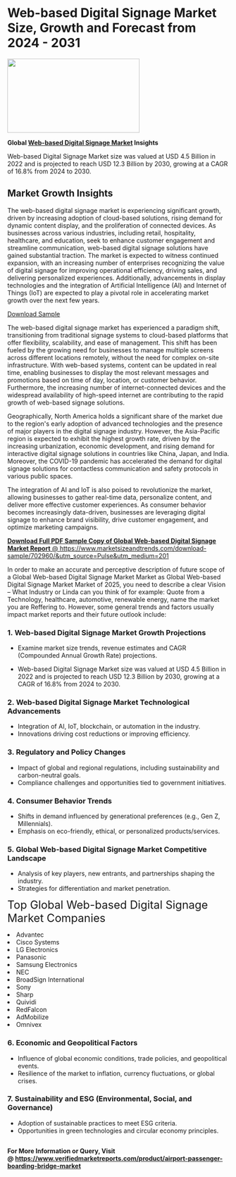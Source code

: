 <H1>Web-based Digital Signage Market Size, Growth and Forecast from 2024 - 2031</H1><img class="aligncenter size-medium wp-image-584254" src="https://thirdeyenews.in/wp-content/uploads/2024/09/Global-Market-Research-300x168.jpeg" alt="" width="300" height="168" /><p><strong>Global&nbsp;<a href="https://www.marketsizeandtrends.com/download-sample/702960/&amp;utm_source=Pulse&amp;utm_medium=201">Web-based Digital Signage Market</a> Insights</strong></p><p>Web-based Digital Signage Market size was valued at USD 4.5 Billion in 2022 and is projected to reach USD 12.3 Billion by 2030, growing at a CAGR of 16.8% from 2024 to 2030.</p><p><h2>Market Growth Insights</h2> <p>The web-based digital signage market is experiencing significant growth, driven by increasing adoption of cloud-based solutions, rising demand for dynamic content display, and the proliferation of connected devices. As businesses across various industries, including retail, hospitality, healthcare, and education, seek to enhance customer engagement and streamline communication, web-based digital signage solutions have gained substantial traction. The market is expected to witness continued expansion, with an increasing number of enterprises recognizing the value of digital signage for improving operational efficiency, driving sales, and delivering personalized experiences. Additionally, advancements in display technologies and the integration of Artificial Intelligence (AI) and Internet of Things (IoT) are expected to play a pivotal role in accelerating market growth over the next few years.</p> <p><a href="#">Download Sample</a></p> <p>The web-based digital signage market has experienced a paradigm shift, transitioning from traditional signage systems to cloud-based platforms that offer flexibility, scalability, and ease of management. This shift has been fueled by the growing need for businesses to manage multiple screens across different locations remotely, without the need for complex on-site infrastructure. With web-based systems, content can be updated in real time, enabling businesses to display the most relevant messages and promotions based on time of day, location, or customer behavior. Furthermore, the increasing number of internet-connected devices and the widespread availability of high-speed internet are contributing to the rapid growth of web-based signage solutions.</p> <p>Geographically, North America holds a significant share of the market due to the region's early adoption of advanced technologies and the presence of major players in the digital signage industry. However, the Asia-Pacific region is expected to exhibit the highest growth rate, driven by the increasing urbanization, economic development, and rising demand for interactive digital signage solutions in countries like China, Japan, and India. Moreover, the COVID-19 pandemic has accelerated the demand for digital signage solutions for contactless communication and safety protocols in various public spaces.</p> <p>The integration of AI and IoT is also poised to revolutionize the market, allowing businesses to gather real-time data, personalize content, and deliver more effective customer experiences. As consumer behavior becomes increasingly data-driven, businesses are leveraging digital signage to enhance brand visibility, drive customer engagement, and optimize marketing campaigns.</p> <p><a href="#"></p><p><span class=""><strong>Download Full PDF Sample Copy of Global Web-based Digital Signage Market Report</strong> @ <a href="https://www.marketsizeandtrends.com/download-sample/702960/&amp;utm_source=Pulse&amp;utm_medium=201" target="_blank">https://www.marketsizeandtrends.com/download-sample/702960/&amp;utm_source=Pulse&amp;utm_medium=201</a></span></p><p>In order to make an accurate and perceptive description of future scope of a Global&nbsp;Web-based Digital Signage Market Market as Global&nbsp;Web-based Digital Signage Market Market of 2025, you need to describe a clear Vision &ndash; What Industry or Linda can you think of for example: Quote from a Technology, healthcare, automotive, renewable energy, name the market you are Reffering to. However, some general trends and factors usually impact market reports and their future outlook include:</p><h3>1.&nbsp;<strong>Web-based Digital Signage Market Growth Projections</strong></h3><ul><li>Examine market size trends, revenue estimates and CAGR (Compounded Annual Growth Rate) projections.</li><li><p>Web-based Digital Signage Market size was valued at USD 4.5 Billion in 2022 and is projected to reach USD 12.3 Billion by 2030, growing at a CAGR of 16.8% from 2024 to 2030.</p></li></ul><h3>2.&nbsp;<strong>Web-based Digital Signage Market Technological Advancements</strong></h3><ul><li>Integration of AI, IoT, blockchain, or automation in the industry.</li><li>Innovations driving cost reductions or improving efficiency.</li></ul><h3>3.&nbsp;<strong>Regulatory and Policy Changes</strong></h3><ul><li>Impact of global and regional regulations, including sustainability and carbon-neutral goals.</li><li>Compliance challenges and opportunities tied to government initiatives.</li></ul><h3>4.&nbsp;<strong>Consumer Behavior Trends</strong></h3><ul><li>Shifts in demand influenced by generational preferences (e.g., Gen Z, Millennials).</li><li>Emphasis on eco-friendly, ethical, or personalized products/services.</li></ul><h3>5.&nbsp;<strong>Global Web-based Digital Signage Market Competitive Landscape</strong></h3><ul><li>Analysis of key players, new entrants, and partnerships shaping the industry.</li><li>Strategies for differentiation and market penetration.</li></ul><p data-pm-slice="1 1 []"><span style="color: inherit; font-family: inherit; font-size: 25px;">Top Global Web-based Digital Signage Market Companies</span></p><div class="" data-test-id=""><p><li>Advantec</li><li> Cisco Systems</li><li> LG Electronics</li><li> Panasonic</li><li> Samsung Electronics</li><li> NEC</li><li> BroadSign International</li><li> Sony</li><li> Sharp</li><li> Quividi</li><li> RedFalcon</li><li> AdMobilize</li><li> Omnivex</li></p></div><h3>6.&nbsp;<strong>Economic and Geopolitical Factors</strong></h3><ul><li>Influence of global economic conditions, trade policies, and geopolitical events.</li><li>Resilience of the market to inflation, currency fluctuations, or global crises.</li></ul><h3>7.&nbsp;<strong>Sustainability and ESG (Environmental, Social, and Governance)</strong></h3><ul><li>Adoption of sustainable practices to meet ESG criteria.</li><li>Opportunities in green technologies and circular economy principles.</li></ul><h2><strong style="font-size: 14px;">For More Information or Query, Visit @&nbsp;</strong><a style="background-color: #ffffff; font-size: 14px;" href="https://www.marketsizeandtrends.com/report/web-based-digital-signage-market/" target="_blank">https://www.verifiedmarketreports.com/product/airport-passenger-boarding-bridge-market</a></h2>
